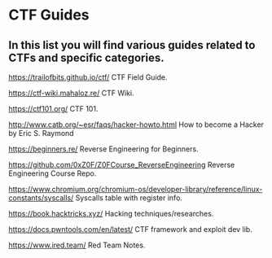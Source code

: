 # CTF Guides
In this list you will find various guides related to CTFs and specific categories.
---

https://trailofbits.github.io/ctf/
CTF Field Guide.

https://ctf-wiki.mahaloz.re/
CTF Wiki.

https://ctf101.org/
CTF 101.

http://www.catb.org/~esr/faqs/hacker-howto.html
How to become a Hacker by Eric S. Raymond

https://beginners.re/
Reverse Engineering for Beginners.

https://github.com/0xZ0F/Z0FCourse_ReverseEngineering
Reverse Engineering Course Repo.

https://www.chromium.org/chromium-os/developer-library/reference/linux-constants/syscalls/
Syscalls table with register info.

https://book.hacktricks.xyz/
Hacking techniques/researches.

https://docs.pwntools.com/en/latest/
CTF framework and exploit dev lib.

https://www.ired.team/
Red Team Notes.
